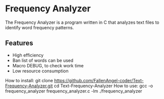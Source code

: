 # Frequency Analyzer

The Frequency Analyzer is a program written in C that analyzes text files to identify word frequency patterns. 

## Features
- High efficiency 
- Ban list of words can be used
- Macro DEBUG, to check work time
- Low resource consumption

How to install:
   git clone https://github.com/FallenAngel-coder/Text-Frequency-Analyzer.git
   cd Text-Frequency-Analyzer
How to use:
   gcc -o frequency_analyzer frequency_analyzer.c -lm
   ./frequency_analyzer
